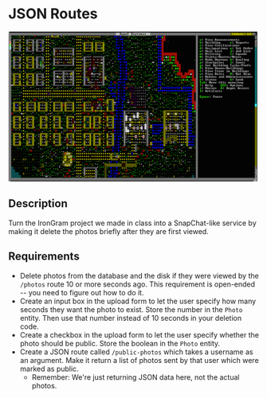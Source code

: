 # JSON Routes

![screenshot](screenshot.png)

## Description

Turn the IronGram project we made in class into a SnapChat-like service by making it delete the photos briefly after they are first viewed.

## Requirements

* Delete photos from the database and the disk if they were viewed by the `/photos` route 10 or more seconds ago. This requirement is open-ended -- you need to figure out how to do it.
* Create an input box in the upload form to let the user specify how many seconds they want the photo to exist. Store the number in the `Photo` entity. Then use that number instead of 10 seconds in your deletion code.
* Create a checkbox in the upload form to let the user specify whether the photo should be public. Store the boolean in the `Photo` entity.
* Create a JSON route called `/public-photos` which takes a username as an argument. Make it return a list of photos sent by that user which were marked as public.
  * Remember: We're just returning JSON data here, not the actual photos.
